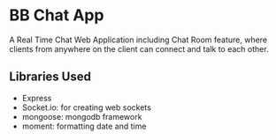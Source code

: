 
# BB Chat App

A Real Time Chat Web Application including Chat Room feature, where clients from anywhere on the client can connect and talk to each other.


## Libraries Used

- Express
- Socket.io: for creating web sockets
- mongoose: mongodb framework
- moment: formatting date and time





